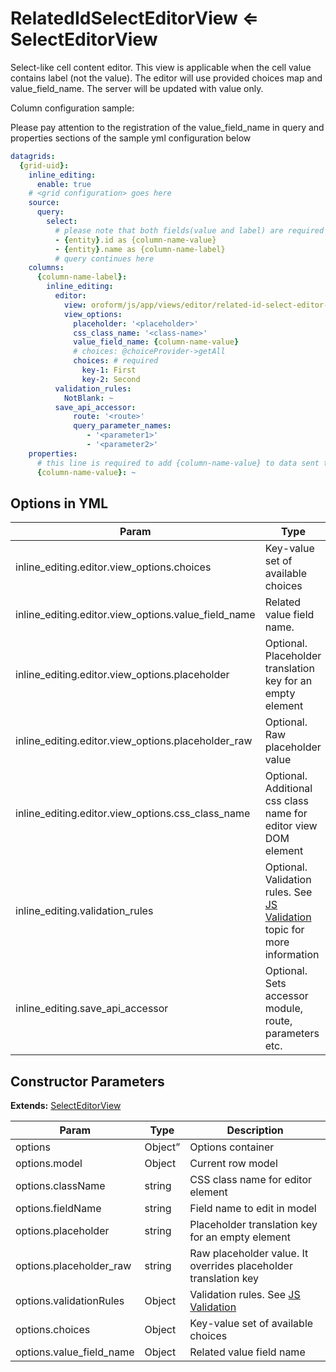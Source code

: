<a id="bundle-docs-platform-form-bundle-related-id-select-editor-view"></a>

# RelatedIdSelectEditorView ⇐ SelectEditorView

Select-like cell content editor. This view is applicable when the cell value contains label (not the value).
The editor will use provided choices map and value_field_name. The server will be updated with value only.

Column configuration sample:

Please pay attention to the registration of the value_field_name in query and properties sections of the
sample yml configuration below

```yaml
datagrids:
  {grid-uid}:
    inline_editing:
      enable: true
    # <grid configuration> goes here
    source:
      query:
        select:
          # please note that both fields(value and label) are required for valid work
          - {entity}.id as {column-name-value}
          - {entity}.name as {column-name-label}
          # query continues here
    columns:
      {column-name-label}:
        inline_editing:
          editor:
            view: oroform/js/app/views/editor/related-id-select-editor-view
            view_options:
              placeholder: '<placeholder>'
              css_class_name: '<class-name>'
              value_field_name: {column-name-value}
              # choices: @choiceProvider->getAll
              choices: # required
                key-1: First
                key-2: Second
          validation_rules:
            NotBlank: ~
          save_api_accessor:
              route: '<route>'
              query_parameter_names:
                 - '<parameter1>'
                 - '<parameter2>'
    properties:
      # this line is required to add {column-name-value} to data sent to client
      {column-name-value}: ~
```

## Options in YML

| Param                                               | Type                                                                                                                                                                  | Description   |
|-----------------------------------------------------|-----------------------------------------------------------------------------------------------------------------------------------------------------------------------|---------------|
| inline_editing.editor.view_options.choices          | Key-value set of available choices                                                                                                                                    |               |
| inline_editing.editor.view_options.value_field_name | Related value field name.                                                                                                                                             |               |
| inline_editing.editor.view_options.placeholder      | Optional. Placeholder translation key for an empty element                                                                                                            |               |
| inline_editing.editor.view_options.placeholder_raw  | Optional. Raw placeholder value                                                                                                                                       |               |
| inline_editing.editor.view_options.css_class_name   | Optional. Additional css class name for editor view DOM element                                                                                                       |               |
| inline_editing.validation_rules                     | Optional. Validation rules. See [JS Validation](../js-validation.md#bundle-docs-platform-form-bundle-js-validation-server-side-validation) topic for more information |               |
| inline_editing.save_api_accessor                    | Optional. Sets accessor module, route, parameters etc.                                                                                                                |               |

## Constructor Parameters

**Extends:** [SelectEditorView](select-editor-view.md#bundle-docs-platform-form-bundle-edit-select-editor-view)

| Param                    | Type    | Description                                                                                                                      |
|--------------------------|---------|----------------------------------------------------------------------------------------------------------------------------------|
| options                  | Object” | Options container                                                                                                                |
| options.model            | Object  | Current row model                                                                                                                |
| options.className        | string  | CSS class name for editor element                                                                                                |
| options.fieldName        | string  | Field name to edit in model                                                                                                      |
| options.placeholder      | string  | Placeholder translation key for an empty element                                                                                 |
| options.placeholder_raw  | string  | Raw placeholder value. It overrides placeholder translation key                                                                  |
| options.validationRules  | Object  | Validation rules. See [JS Validation](../js-validation.md#bundle-docs-platform-form-bundle-js-validation-server-side-validation) |
| options.choices          | Object  | Key-value set of available choices                                                                                               |
| options.value_field_name | Object  | Related value field name                                                                                                         |
